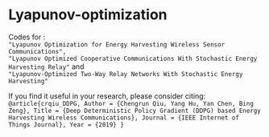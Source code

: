 # Lyapunov-optimization
Codes for :  
    `"Lyapunov Optimization for Energy Harvesting Wireless Sensor Communications",`  
    `"Lyapunov Optimized Cooperative Communications With Stochastic Energy Harvesting Relay"` and  
    `"Lyapunov-Optimized Two-Way Relay Networks With Stochastic Energy Harvesting"`  
  

If you find it useful in your research, please consider citing:
    `@article{crqiu_DDPG,
        Author = {Chengrun Qiu, Yang Hu, Yan Chen, Bing Zeng},
        Title = {Deep Deterministic Policy Gradient (DDPG) based Energy Harvesting Wireless Communications},
        Journal = {IEEE Internet of Things Journal},
        Year = {2019}
    }`
